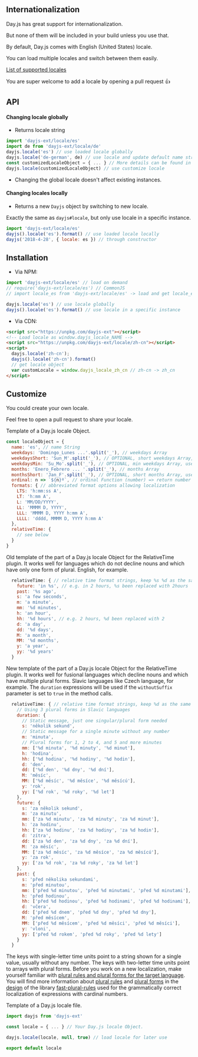 ## Internationalization

Day.js has great support for internationalization.

But none of them will be included in your build unless you use that.

By default, Day.js comes with English (United States) locale.

You can load multiple locales and switch between them easily.

[List of supported locales](../../src/locale)

You are super welcome to add a locale by opening a pull request :+1:

## API

#### Changing locale globally

* Returns locale string

```js
import 'dayjs-ext/locale/es'
import de from 'dayjs-ext/locale/de'
dayjs.locale('es') // use loaded locale globally
dayjs.locale('de-german', de) // use locale and update default name string
const customizedLocaleObject = { ... } // More details can be found in Customize section below.
dayjs.locale(customizedLocaleObject) // use customize locale
```

* Changing the global locale doesn't affect existing instances.

#### Changing locales locally

* Returns a new `Dayjs` object by switching to new locale.

Exactly the same as `dayjs#locale`, but only use locale in a specific instance.

```js
import 'dayjs-ext/locale/es'
dayjs().locale('es').format() // use loaded locale locally
dayjs('2018-4-28', { locale: es }) // through constructor
```

## Installation

* Via NPM:

```javascript
import 'dayjs-ext/locale/es' // load on demand
// require('dayjs-ext/locale/es') // CommonJS
// import locale_es from 'dayjs-ext/locale/es' -> load and get locale_es locale object

dayjs.locale('es') // use locale globally
dayjs().locale('es').format() // use locale in a specific instance
```

* Via CDN:
```html
<script src="https://unpkg.com/dayjs-ext"></script>
<!-- Load locale as window.dayjs_locale_NAME -->
<script src="https://unpkg.com/dayjs-ext/locale/zh-cn"></script>
<script>
  dayjs.locale('zh-cn');
  dayjs().locale('zh-cn').format()
  // get locale object
  var customLocale = window.dayjs_locale_zh_cn // zh-cn -> zh_cn
</script>
```

## Customize

You could create your own locale.

Feel free to open a pull request to share your locale.

Template of a Day.js locale Object.
```javascript
const localeObject = {
  name: 'es', // name String
  weekdays: 'Domingo_Lunes ...'.split('_'), // weekdays Array
  weekdaysShort: 'Sun_M'.split('_'), // OPTIONAL, short weekdays Array, use first three letters if not provided
  weekdaysMin: 'Su_Mo'.split('_'), // OPTIONAL, min weekdays Array, use first two letters if not provided
  months: 'Enero_Febrero ... '.split('_'), // months Array
  monthsShort: 'Jan_F'.split('_'), // OPTIONAL, short months Array, use first three letters if not provided
  ordinal: n => `${n}º`, // ordinal Function (number) => return number + output
  formats: { // abbreviated format options allowing localization
    LTS: 'h:mm:ss A',
    LT: 'h:mm A',
    L: 'MM/DD/YYYY',
    LL: 'MMMM D, YYYY',
    LLL: 'MMMM D, YYYY h:mm A',
    LLLL: 'dddd, MMMM D, YYYY h:mm A'
  },
  relativeTime: {
    // see below
  }
}
```

Old template of the part of a Day.js locale Object for the RelativeTime plugin. It works well for languages which do not decline nouns and which have only one form of plural. English, for example.
```javascript
  relativeTime: { // relative time format strings, keep %s %d as the same
    future: 'in %s', // e.g. in 2 hours, %s been replaced with 2hours
    past: '%s ago',
    s: 'a few seconds',
    m: 'a minute',
    mm: '%d minutes',
    h: 'an hour',
    hh: '%d hours', // e.g. 2 hours, %d been replaced with 2
    d: 'a day',
    dd: '%d days',
    M: 'a month',
    MM: '%d months',
    y: 'a year',
    yy: '%d years'
  }
```

New template of the part of a Day.js locale Object for the RelativeTime plugin. It works well for fusional languages which decline nouns and which have multiple plural forms. Slavic languages like Czech language, for example. The `duration` expressions will be used if the `withoutSuffix` parameter is set to `true` in the method calls.
```javascript
  relativeTime: { // relative time format strings, keep %d as the same
    // Using 3 plural forms in Slavic languages
    duration: {
      // Static message, just one singular/plural form needed
      s: 'několik sekund',
      // Static message for a single minute without any number
      m: 'minuta',
      // Plural forms for 1, 2 to 4, and 5 and more minutes
      mm: ['%d minuta', '%d minuty', '%d minut'],
      h: 'hodina',
      hh: ['%d hodina', '%d hodiny', '%d hodin'],
      d: 'den',
      dd: ['%d den', '%d dny', '%d dní'],
      M: 'měsíc',
      MM: ['%d měsíc', '%d měsíce', '%d měsícú'],
      y: 'rok',
      yy: ['%d rok', '%d roky', '%d let']
    },
    future: {
      s: 'za několik sekund',
      m: 'za minutu',
      mm: ['za %d minutu', 'za %d minuty', 'za %d minut'],
      h: 'za hodinu',
      hh: ['za %d hodinu', 'za %d hodiny', 'za %d hodin'],
      d: 'zítra',
      dd: ['za %d den', 'za %d dny', 'za %d dní'],
      M: 'za měsíc',
      MM: ['za %d měsíc', 'za %d měsíce', 'za %d měsícú'],
      y: 'za rok',
      yy: ['za %d rok', 'za %d roky', 'za %d let']
    },
    past: {
      s: 'před několika sekundami',
      m: 'před minutou',
      mm: ['před %d minutou', 'před %d minutami', 'před %d minutami'],
      h: 'před hodinou',
      hh: ['před %d hodinou', 'před %d hodinami', 'před %d hodinami'],
      d: 'včera',
      dd: ['před %d dnem', 'před %d dny', 'před %d dny'],
      M: 'před měsícem',
      MM: ['před %d měsícem', 'před %d měsíci', 'před %d měsíci'],
      y: 'vloni',
      yy: ['před %d rokem', 'před %d roky', 'před %d lety']
    }
  }
```
The keys with single-letter time units point to a string shown for a single value, usually without any number. The keys with two-letter time units point to arrays with plural forms. Before you work on a new localization, make yourself familiar with [plural rules and plural forms for the target language](https://github.com/prantlf/fast-plural-rules/blob/master/docs/languages.md#supported-languages). You will find more information about [plural rules](https://github.com/prantlf/fast-plural-rules/blob/master/docs/design.md#plural-rules) and [plural forms](https://github.com/prantlf/fast-plural-rules/blob/master/docs/design.md#plural-forms) in the [design](https://github.com/prantlf/fast-plural-rules/blob/master/docs/design.md#design-concepts) of the library [fast-plural-rules](https://github.com/prantlf/fast-plural-rules#fast-plural-rules) used for the grammatically correct localization of expressions with cardinal numbers.

Template of a Day.js locale file.
```javascript
import dayjs from 'dayjs-ext'

const locale = { ... } // Your Day.js locale Object.

dayjs.locale(locale, null, true) // load locale for later use

export default locale
```

